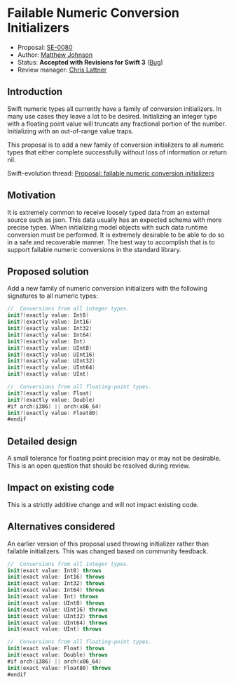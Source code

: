 # Failable Numeric Conversion Initializers

* Proposal: [SE-0080](0080-failable-numeric-initializers.md)
* Author: [Matthew Johnson](https://github.com/anandabits)
* Status: **Accepted with Revisions for Swift 3** ([Bug](https://bugs.swift.org/browse/SR-1491))
* Review manager: [Chris Lattner](http://github.com/lattner)

## Introduction

Swift numeric types all currently have a family of conversion initializers.  In many use cases they leave a lot to be desired.  Initializing an integer type with a floating point value will truncate any fractional portion of the number.  Initializing with an out-of-range value traps.  

This proposal is to add a new family of conversion initializers to all numeric types that either complete successfully without loss of information or return nil.

Swift-evolution thread: [Proposal: failable numeric conversion initializers](https://lists.swift.org/pipermail/swift-evolution/Week-of-Mon-20151130/000623.html)

## Motivation

It is extremely common to receive loosely typed data from an external source such as json.  This data usually has an expected schema with more precise types.  When initializing model objects with such data runtime conversion must be performed.  It is extremely desirable to be able to do so in a safe and recoverable manner.  The best way to accomplish that is to support failable numeric conversions in the standard library.

## Proposed solution

Add a new family of numeric conversion initializers with the following signatures to all numeric types:

```swift
//  Conversions from all integer types.
init?(exactly value: Int8)
init?(exactly value: Int16)
init?(exactly value: Int32)
init?(exactly value: Int64)
init?(exactly value: Int)
init?(exactly value: UInt8)
init?(exactly value: UInt16)
init?(exactly value: UInt32)
init?(exactly value: UInt64)
init?(exactly value: UInt)

//  Conversions from all floating-point types.
init?(exactly value: Float)
init?(exactly value: Double)
#if arch(i386) || arch(x86_64)
init?(exactly value: Float80)
#endif
```


## Detailed design

A small tolerance for floating point precision may or may not be desirable.  This is an open question that should be resolved during review.

## Impact on existing code

This is a strictly additive change and will not impact existing code.

## Alternatives considered

An earlier version of this proposal used throwing initializer rather than failable initializers.  This was changed based on community feedback.

```swift
//  Conversions from all integer types.
init(exact value: Int8) throws
init(exact value: Int16) throws
init(exact value: Int32) throws
init(exact value: Int64) throws
init(exact value: Int) throws
init(exact value: UInt8) throws
init(exact value: UInt16) throws
init(exact value: UInt32) throws
init(exact value: UInt64) throws
init(exact value: UInt) throws

//  Conversions from all floating-point types.
init(exact value: Float) throws
init(exact value: Double) throws
#if arch(i386) || arch(x86_64)
init(exact value: Float80) throws
#endif
```

